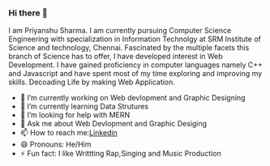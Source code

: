 ### Hi there 👋


I am Priyanshu Sharma. I am currently pursuing Computer Science Engineering with specialization in Information Technolgy at SRM Institute of Science and technology, Chennai.
Fascinated by the multiple facets this branch of Science has to offer, I have developed interest in Web Development. I have gained proficiency in computer languages namely C++ and Javascript and have spent most of my time exploring and improving my skills. Decoading Life by making Web Application.



- 🔭 I’m currently working on Web devlopment and Graphic Designing
- 🌱 I’m currently learning Data Strutures
- 🤔 I’m looking for help with MERN 
- 💬 Ask me about Web Devlopment and Graphic Desiging 
- 📫 How to reach me:[Linkedin](https://www.linkedin.com/in/priyanshu-sharma-52167218b)
- 😄 Pronouns: He/Him
- ⚡ Fun fact: I like Writtting Rap,Singing and Music Production  

